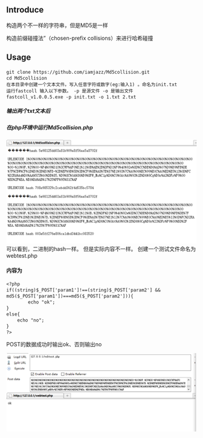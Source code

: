 ##  Introduce
构造两个不一样的字符串，但是MD5是一样

构造前缀碰撞法”（chosen-prefix collisions）来进行哈希碰撞

## Usage

```
git clone https://github.com/iamjazz/Md5collision.git
cd Md5collision
在本目录中创建一个文本文件。写入任意字符或数字(eg:输入1) 。命名为init.txt
运行fastcoll 输入以下参数。 -p 是源文件 -o 是输出文件
fastcoll_v1.0.0.5.exe -p init.txt -o 1.txt 2.txt
```
##### 输出两个txt文本后
##### 在php环境中运行Md5collision.php

![Image text](https://github.com/iamjazz/Md5collision/blob/master/img/1.png)
可以看到，二进制的hash一样。 但是实际内容不一样。
创建一个测试文件命名为webtest.php
#### 内容为
```
<?php
if((string)$_POST['param1']!==(string)$_POST['param2'] && md5($_POST['param1'])===md5($_POST['param2'])){
        echo "ok";
}
else{
	echo "no";
}
?>
```
POST的数据成功时输出ok、否则输出no

![Image text](https://github.com/iamjazz/Md5collision/blob/master/img/2.png)
